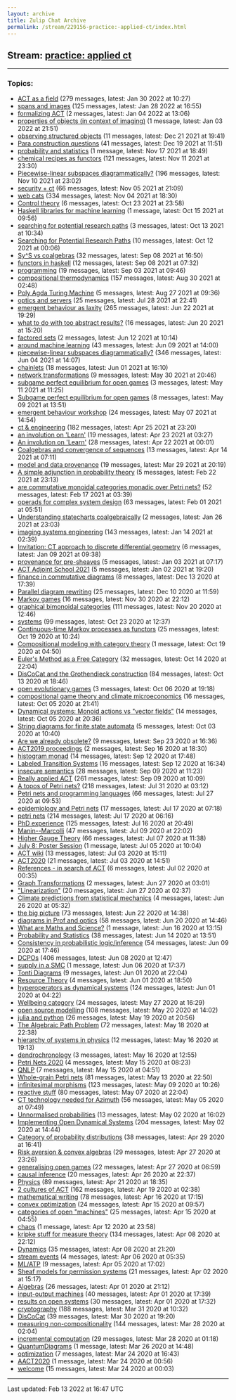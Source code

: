 ```yaml
---
layout: archive
title: Zulip Chat Archive
permalink: /stream/229156-practice:-applied-ct/index.html
---
```


## Stream: [practice: applied ct](https://mattecapu.github.io/ct-zulip-archive/stream/229156-practice:-applied-ct/index.html)
---

### Topics:

* [ACT as a field](topic/ACT.20as.20a.20field.html) (279 messages, latest: Jan 30 2022 at 10:27)
* [spans and images](topic/spans.20and.20images.html) (125 messages, latest: Jan 28 2022 at 16:55)
* [formalizing ACT](topic/formalizing.20ACT.html) (2 messages, latest: Jan 04 2022 at 13:06)
* [properties of objects (in context of imaging)](topic/properties.20of.20objects.20(in.20context.20of.20imaging).html) (1 message, latest: Jan 03 2022 at 21:51)
* [observing structured objects](topic/observing.20structured.20objects.html) (11 messages, latest: Dec 21 2021 at 19:41)
* [Para construction questions](topic/Para.20construction.20questions.html) (41 messages, latest: Dec 19 2021 at 11:51)
* [probability and statistics](topic/probability.20and.20statistics.html) (1 message, latest: Nov 17 2021 at 18:49)
* [chemical recipes as functors](topic/chemical.20recipes.20as.20functors.html) (121 messages, latest: Nov 11 2021 at 23:30)
* [Piecewise-linear subspaces diagrammatically?](topic/Piecewise-linear.20subspaces.20diagrammatically.3F.html) (196 messages, latest: Nov 10 2021 at 23:02)
* [security + ct](topic/security.20.2B.20ct.html) (66 messages, latest: Nov 05 2021 at 21:09)
* [web cats](topic/web.20cats.html) (334 messages, latest: Nov 04 2021 at 18:30)
* [Control theory](topic/Control.20theory.html) (6 messages, latest: Oct 23 2021 at 23:58)
* [Haskell libraries for machine learning](topic/Haskell.20libraries.20for.20machine.20learning.html) (1 message, latest: Oct 15 2021 at 09:56)
* [searching for potential research paths](topic/searching.20for.20potential.20research.20paths.html) (3 messages, latest: Oct 13 2021 at 10:34)
* [Searching for Potential Research Paths](topic/Searching.20for.20Potential.20Research.20Paths.html) (10 messages, latest: Oct 12 2021 at 00:06)
* [Sy^S vs coalgebras](topic/Sy.5ES.20vs.20coalgebras.html) (32 messages, latest: Sep 08 2021 at 16:50)
* [functors in haskell](topic/functors.20in.20haskell.html) (12 messages, latest: Sep 08 2021 at 07:32)
* [programming](topic/programming.html) (19 messages, latest: Sep 03 2021 at 09:46)
* [compositional thermodynamics](topic/compositional.20thermodynamics.html) (157 messages, latest: Aug 30 2021 at 02:48)
* [Poly Agda Turing Machine](topic/Poly.20Agda.20Turing.20Machine.html) (5 messages, latest: Aug 27 2021 at 09:36)
* [optics and servers](topic/optics.20and.20servers.html) (25 messages, latest: Jul 28 2021 at 22:41)
* [emergent behaviour as laxity](topic/emergent.20behaviour.20as.20laxity.html) (265 messages, latest: Jun 22 2021 at 19:29)
* [what to do with too abstract results?](topic/what.20to.20do.20with.20too.20abstract.20results.3F.html) (16 messages, latest: Jun 20 2021 at 15:20)
* [factored sets](topic/factored.20sets.html) (2 messages, latest: Jun 12 2021 at 10:14)
* [around machine learning](topic/around.20machine.20learning.html) (43 messages, latest: Jun 09 2021 at 14:00)
* [piecewise-linear subspaces diagrammatically?](topic/piecewise-linear.20subspaces.20diagrammatically.3F.html) (346 messages, latest: Jun 04 2021 at 14:07)
* [chainlets](topic/chainlets.html) (18 messages, latest: Jun 01 2021 at 16:10)
* [network transformations](topic/network.20transformations.html) (9 messages, latest: May 30 2021 at 20:46)
* [subgame perfect equilibrium for open games](topic/subgame.20perfect.20equilibrium.20for.20open.20games.html) (3 messages, latest: May 11 2021 at 11:25)
* [Subgame perfect equilibrium for open games](topic/Subgame.20perfect.20equilibrium.20for.20open.20games.html) (8 messages, latest: May 09 2021 at 13:51)
* [emergent behaviour workshop](topic/emergent.20behaviour.20workshop.html) (24 messages, latest: May 07 2021 at 14:54)
* [ct & engineering](topic/ct.20.26.20engineering.html) (182 messages, latest: Apr 25 2021 at 23:20)
* [an involution on 'Learn'](topic/an.20involution.20on.20'Learn'.html) (19 messages, latest: Apr 23 2021 at 03:27)
* [An involution on 'Learn'](topic/An.20involution.20on.20'Learn'.html) (28 messages, latest: Apr 22 2021 at 00:01)
* [Coalgebras and convergence of sequences](topic/Coalgebras.20and.20convergence.20of.20sequences.html) (13 messages, latest: Apr 14 2021 at 07:11)
* [model and data provenance](topic/model.20and.20data.20provenance.html) (19 messages, latest: Mar 29 2021 at 20:19)
* [A simple adjunction in probability theory](topic/A.20simple.20adjunction.20in.20probability.20theory.html) (5 messages, latest: Feb 22 2021 at 23:13)
* [are commutative monoidal categories monadic over Petri nets?](topic/are.20commutative.20monoidal.20categories.20monadic.20over.20Petri.20nets.3F.html) (52 messages, latest: Feb 17 2021 at 03:39)
* [operads for complex system design](topic/operads.20for.20complex.20system.20design.html) (63 messages, latest: Feb 01 2021 at 05:51)
* [Understanding statecharts coalgebraically](topic/Understanding.20statecharts.20coalgebraically.html) (2 messages, latest: Jan 26 2021 at 23:03)
* [imaging systems engineering](topic/imaging.20systems.20engineering.html) (143 messages, latest: Jan 14 2021 at 02:39)
* [Invitation: CT approach to discrete differential geometry](topic/Invitation.3A.20CT.20approach.20to.20discrete.20differential.20geometry.html) (6 messages, latest: Jan 09 2021 at 09:38)
* [provenance for pre-sheaves](topic/provenance.20for.20pre-sheaves.html) (5 messages, latest: Jan 03 2021 at 07:17)
* [ACT Adjoint School 2021](topic/ACT.20Adjoint.20School.202021.html) (5 messages, latest: Jan 02 2021 at 19:20)
* [finance in commutative diagrams](topic/finance.20in.20commutative.20diagrams.html) (8 messages, latest: Dec 13 2020 at 17:39)
* [Parallel diagram rewriting](topic/Parallel.20diagram.20rewriting.html) (25 messages, latest: Dec 10 2020 at 11:59)
* [Markov games](topic/Markov.20games.html) (16 messages, latest: Nov 30 2020 at 22:12)
* [graphical bimonoidal categories](topic/graphical.20bimonoidal.20categories.html) (111 messages, latest: Nov 20 2020 at 12:46)
* [systems](topic/systems.html) (99 messages, latest: Oct 23 2020 at 12:37)
* [Continuous-time Markov processes as functors](topic/Continuous-time.20Markov.20processes.20as.20functors.html) (25 messages, latest: Oct 19 2020 at 10:24)
* [Compositional modeling with category theory](topic/Compositional.20modeling.20with.20category.20theory.html) (1 message, latest: Oct 19 2020 at 04:50)
* [Euler's Method as a Free Category](topic/Euler's.20Method.20as.20a.20Free.20Category.html) (32 messages, latest: Oct 14 2020 at 22:04)
* [DisCoCat and the Grothendieck construction](topic/DisCoCat.20and.20the.20Grothendieck.20construction.html) (84 messages, latest: Oct 13 2020 at 18:46)
* [open evolutionary games](topic/open.20evolutionary.20games.html) (3 messages, latest: Oct 06 2020 at 19:18)
* [compositional game theory and climate microeconomics](topic/compositional.20game.20theory.20and.20climate.20microeconomics.html) (16 messages, latest: Oct 05 2020 at 21:41)
* [Dynamical systems: Monoid actions vs "vector fields"](topic/Dynamical.20systems.3A.20Monoid.20actions.20vs.20.22vector.20fields.22.html) (14 messages, latest: Oct 05 2020 at 20:36)
* [String diagrams for finite state automata](topic/String.20diagrams.20for.20finite.20state.20automata.html) (5 messages, latest: Oct 03 2020 at 10:40)
* [Are we already obsolete?](topic/Are.20we.20already.20obsolete.3F.html) (9 messages, latest: Sep 23 2020 at 16:36)
* [ACT2019 proceedings](topic/ACT2019.20proceedings.html) (2 messages, latest: Sep 16 2020 at 18:30)
* [histogram monad](topic/histogram.20monad.html) (14 messages, latest: Sep 12 2020 at 17:48)
* [Labeled Transition Systems](topic/Labeled.20Transition.20Systems.html) (16 messages, latest: Sep 12 2020 at 16:34)
* [insecure semantics](topic/insecure.20semantics.html) (28 messages, latest: Sep 09 2020 at 11:23)
* [Really applied ACT](topic/Really.20applied.20ACT.html) (261 messages, latest: Sep 09 2020 at 10:09)
* [A topos of Petri nets?](topic/A.20topos.20of.20Petri.20nets.3F.html) (218 messages, latest: Jul 31 2020 at 03:12)
* [Petri nets and programming languages](topic/Petri.20nets.20and.20programming.20languages.html) (66 messages, latest: Jul 27 2020 at 09:53)
* [epidemiology and Petri nets](topic/epidemiology.20and.20Petri.20nets.html) (17 messages, latest: Jul 17 2020 at 07:18)
* [petri nets](topic/petri.20nets.html) (214 messages, latest: Jul 17 2020 at 06:16)
* [PhD experience](topic/PhD.20experience.html) (125 messages, latest: Jul 16 2020 at 20:49)
* [Manin--Marcolli](topic/Manin--Marcolli.html) (47 messages, latest: Jul 09 2020 at 22:02)
* [Higher Gauge Theory](topic/Higher.20Gauge.20Theory.html) (66 messages, latest: Jul 07 2020 at 11:38)
* [July 8: Poster Session](topic/July.208.3A.20Poster.20Session.html) (1 message, latest: Jul 05 2020 at 10:04)
* [ACT wiki](topic/ACT.20wiki.html) (13 messages, latest: Jul 03 2020 at 15:11)
* [ACT2020](topic/ACT2020.html) (21 messages, latest: Jul 03 2020 at 14:51)
* [References - in search of ACT](topic/References.20-.20in.20search.20of.20ACT.html) (6 messages, latest: Jul 02 2020 at 00:35)
* [Graph Transformations](topic/Graph.20Transformations.html) (2 messages, latest: Jun 27 2020 at 03:01)
* ["Linearization"](topic/.22Linearization.22.html) (20 messages, latest: Jun 27 2020 at 02:37)
* [Climate predictions from statistical mechanics](topic/Climate.20predictions.20from.20statistical.20mechanics.html) (4 messages, latest: Jun 26 2020 at 05:32)
* [the big picture](topic/the.20big.20picture.html) (73 messages, latest: Jun 22 2020 at 14:38)
* [diagrams in Prof and optics](topic/diagrams.20in.20Prof.20and.20optics.html) (58 messages, latest: Jun 20 2020 at 14:46)
* [What are Maths and Science?](topic/What.20are.20Maths.20and.20Science.3F.html) (1 message, latest: Jun 16 2020 at 13:15)
* [Probability and Statistics](topic/Probability.20and.20Statistics.html) (38 messages, latest: Jun 14 2020 at 13:51)
* [Consistency in probabilistic logic/inference](topic/Consistency.20in.20probabilistic.20logic.2Finference.html) (54 messages, latest: Jun 09 2020 at 17:46)
* [DCPOs](topic/DCPOs.html) (406 messages, latest: Jun 08 2020 at 12:47)
* [supply in a SMC](topic/supply.20in.20a.20SMC.html) (1 message, latest: Jun 06 2020 at 17:37)
* [Tonti Diagrams](topic/Tonti.20Diagrams.html) (9 messages, latest: Jun 01 2020 at 22:04)
* [Resource Theory](topic/Resource.20Theory.html) (4 messages, latest: Jun 01 2020 at 18:50)
* [hyperoperators as dynamical systems](topic/hyperoperators.20as.20dynamical.20systems.html) (124 messages, latest: Jun 01 2020 at 04:22)
* [Wellbeing category](topic/Wellbeing.20category.html) (24 messages, latest: May 27 2020 at 16:29)
* [open source modelling](topic/open.20source.20modelling.html) (108 messages, latest: May 20 2020 at 14:02)
* [julia and python](topic/julia.20and.20python.html) (26 messages, latest: May 19 2020 at 20:56)
* [The Algebraic Path Problem](topic/The.20Algebraic.20Path.20Problem.html) (72 messages, latest: May 18 2020 at 22:38)
* [hierarchy of systems in physics](topic/hierarchy.20of.20systems.20in.20physics.html) (12 messages, latest: May 16 2020 at 19:13)
* [dendrochronology](topic/dendrochronology.html) (3 messages, latest: May 16 2020 at 12:55)
* [Petri Nets 2020](topic/Petri.20Nets.202020.html) (4 messages, latest: May 15 2020 at 08:23)
* [QNLP](topic/QNLP.html) (7 messages, latest: May 15 2020 at 04:51)
* [Whole-grain Petri nets](topic/Whole-grain.20Petri.20nets.html) (81 messages, latest: May 13 2020 at 22:50)
* [infinitesimal morphisms](topic/infinitesimal.20morphisms.html) (123 messages, latest: May 09 2020 at 10:26)
* [reactive stuff](topic/reactive.20stuff.html) (80 messages, latest: May 07 2020 at 22:04)
* [CT technology needed for Azimuth](topic/CT.20technology.20needed.20for.20Azimuth.html) (56 messages, latest: May 05 2020 at 07:49)
* [Unnormalised probabilities](topic/Unnormalised.20probabilities.html) (13 messages, latest: May 02 2020 at 16:02)
* [Implementing Open Dynamical Systems](topic/Implementing.20Open.20Dynamical.20Systems.html) (204 messages, latest: May 02 2020 at 14:44)
* [Category of probability distributions](topic/Category.20of.20probability.20distributions.html) (38 messages, latest: Apr 29 2020 at 16:41)
* [Risk aversion & convex algebras](topic/Risk.20aversion.20.26.20convex.20algebras.html) (29 messages, latest: Apr 27 2020 at 23:26)
* [generalising open games](topic/generalising.20open.20games.html) (22 messages, latest: Apr 27 2020 at 06:59)
* [causal inference](topic/causal.20inference.html) (20 messages, latest: Apr 26 2020 at 22:37)
* [Physics](topic/Physics.html) (89 messages, latest: Apr 21 2020 at 18:35)
* [2 cultures of ACT](topic/2.20cultures.20of.20ACT.html) (162 messages, latest: Apr 19 2020 at 02:38)
* [mathematical writing](topic/mathematical.20writing.html) (78 messages, latest: Apr 16 2020 at 17:15)
* [convex optimization](topic/convex.20optimization.html) (24 messages, latest: Apr 15 2020 at 09:57)
* [categories of open "machines"](topic/categories.20of.20open.20.22machines.22.html) (25 messages, latest: Apr 15 2020 at 04:55)
* [chaos](topic/chaos.html) (1 message, latest: Apr 12 2020 at 23:58)
* [kripke stuff for measure theory](topic/kripke.20stuff.20for.20measure.20theory.html) (134 messages, latest: Apr 08 2020 at 22:12)
* [Dynamics](topic/Dynamics.html) (35 messages, latest: Apr 08 2020 at 21:20)
* [stream events](topic/stream.20events.html) (4 messages, latest: Apr 06 2020 at 05:35)
* [ML/ATP](topic/ML.2FATP.html) (9 messages, latest: Apr 05 2020 at 17:02)
* [Sheaf models for permission systems](topic/Sheaf.20models.20for.20permission.20systems.html) (21 messages, latest: Apr 02 2020 at 15:17)
* [Algebras](topic/Algebras.html) (26 messages, latest: Apr 01 2020 at 21:12)
* [input-output machines](topic/input-output.20machines.html) (40 messages, latest: Apr 01 2020 at 17:39)
* [results on open systems](topic/results.20on.20open.20systems.html) (30 messages, latest: Apr 01 2020 at 17:32)
* [cryptography](topic/cryptography.html) (188 messages, latest: Mar 31 2020 at 10:32)
* [DisCoCat](topic/DisCoCat.html) (39 messages, latest: Mar 30 2020 at 19:20)
* [measuring non-compositionality](topic/measuring.20non-compositionality.html) (144 messages, latest: Mar 28 2020 at 02:04)
* [incremental computation](topic/incremental.20computation.html) (29 messages, latest: Mar 28 2020 at 01:18)
* [QuantumDiagrams](topic/QuantumDiagrams.html) (1 message, latest: Mar 26 2020 at 14:48)
* [optimization](topic/optimization.html) (7 messages, latest: Mar 24 2020 at 16:43)
* [AACT2020](topic/AACT2020.html) (1 message, latest: Mar 24 2020 at 00:56)
* [welcome](topic/welcome.html) (15 messages, latest: Mar 24 2020 at 00:03)

<hr><p>Last updated: Feb 13 2022 at 16:47 UTC</p>